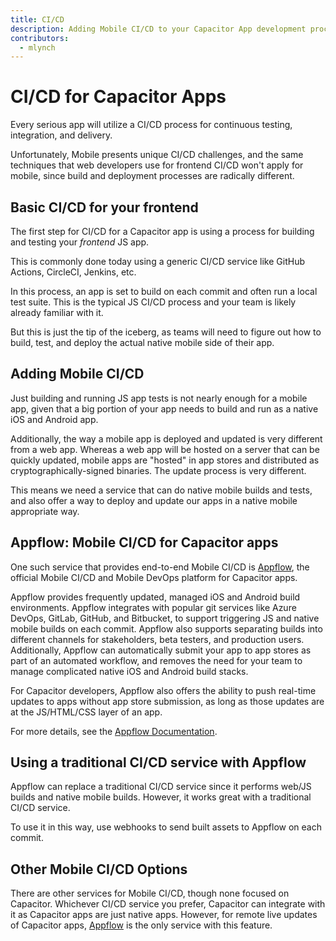 ```yaml
---
title: CI/CD
description: Adding Mobile CI/CD to your Capacitor App development process
contributors:
  - mlynch
---
```


# CI/CD for Capacitor Apps

Every serious app will utilize a CI/CD process for continuous testing, integration, and delivery.

Unfortunately, Mobile presents unique CI/CD challenges, and the same techniques that web developers use for frontend CI/CD won't apply for mobile, since build and deployment processes are radically different.

## Basic CI/CD for your frontend

The first step for CI/CD for a Capacitor app is using a process for building and testing your _frontend_ JS app.

This is commonly done today using a generic CI/CD service like GitHub Actions, CircleCI, Jenkins, etc.

In this process, an app is set to build on each commit and often run a local test suite. This is the typical JS CI/CD process and your team is likely already familiar with it.

But this is just the tip of the iceberg, as teams will need to figure out how to build, test, and deploy the actual native mobile side of their app.

## Adding Mobile CI/CD

Just building and running JS app tests is not nearly enough for a mobile app, given that a big portion of your app needs to build and run as a native iOS and Android app.

Additionally, the way a mobile app is deployed and updated is very different from a web app. Whereas a web app will be hosted on a server that can be quickly updated, mobile apps are "hosted" in app stores and distributed as cryptographically-signed binaries. The update process is very different.

This means we need a service that can do native mobile builds and tests, and also offer a way to deploy and update our apps in a native mobile appropriate way.

## Appflow: Mobile CI/CD for Capacitor apps

One such service that provides end-to-end Mobile CI/CD is [Appflow](https://ionic.io/appflow), the official Mobile CI/CD and Mobile DevOps platform for Capacitor apps.

Appflow provides frequently updated, managed iOS and Android build environments. Appflow integrates with popular git services like Azure DevOps, GitLab, GitHub, and Bitbucket, to support triggering JS and native mobile builds on each commit. Appflow also supports separating builds into different channels for stakeholders, beta testers, and production users. Additionally, Appflow can automatically submit your app to app stores as part of an automated workflow, and removes the need for your team to manage complicated native iOS and Android build stacks.

For Capacitor developers, Appflow also offers the ability to push real-time updates to apps without app store submission, as long as those updates are at the JS/HTML/CSS layer of an app.

For more details, see the [Appflow Documentation](https://ionicframework.com/docs/appflow).

## Using a traditional CI/CD service with Appflow

Appflow can replace a traditional CI/CD service since it performs web/JS builds and native mobile builds. However, it works great with a traditional CI/CD service.

To use it in this way, use webhooks to send built assets to Appflow on each commit.

## Other Mobile CI/CD Options

There are other services for Mobile CI/CD, though none focused on Capacitor. Whichever CI/CD service you prefer, Capacitor can integrate with it as Capacitor apps are just native apps. However, for remote live updates of Capacitor apps, [Appflow](https://ionic.io/appflow) is the only service with this feature.
